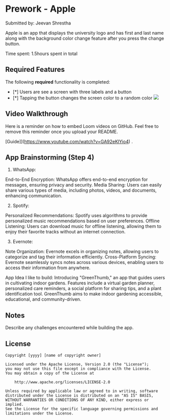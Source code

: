 # Prework - Apple

Submitted by: Jeevan Shrestha

Apple is an app that displays the university logo and has first and last name along with the background color change feature after you press the change button.

Time spent: 1.5hours spent in total

## Required Features

The following **required** functionality is completed:

- [*] Users are see a screen with three labels and a button
- [*] Tapping the button changes the screen color to a random color
 ![](https://imgur.com/a/qjNU0I2.gif)
 
## Video Walkthrough

Here is a reminder on how to embed Loom videos on GitHub. Feel free to remove this reminder once you upload your README. 

[Guide]](https://www.youtube.com/watch?v=GA92eKlYio4) .

## App Brainstorming (Step 4)

1. WhatsApp:

End-to-End Encryption: WhatsApp offers end-to-end encryption for messages, ensuring privacy and security.
Media Sharing: Users can easily share various types of media, including photos, videos, and documents, enhancing communication.

2. Spotify:

Personalized Recommendations: Spotify uses algorithms to provide personalized music recommendations based on user preferences.
Offline Listening: Users can download music for offline listening, allowing them to enjoy their favorite tracks without an internet connection.

3. Evernote:

Note Organization: Evernote excels in organizing notes, allowing users to categorize and tag their information efficiently.
Cross-Platform Syncing: Evernote seamlessly syncs notes across various devices, enabling users to access their information from anywhere.


App Idea I like to build: Introducing "GreenThumb," an app that guides users in cultivating indoor gardens. Features include a virtual garden planner, personalized care reminders, a social platform for sharing tips, and a plant identification tool. GreenThumb aims to make indoor gardening accessible, educational, and community-driven.
## Notes

Describe any challenges encountered while building the app.

## License

    Copyright [yyyy] [name of copyright owner]

    Licensed under the Apache License, Version 2.0 (the "License");
    you may not use this file except in compliance with the License.
    You may obtain a copy of the License at

        http://www.apache.org/licenses/LICENSE-2.0

    Unless required by applicable law or agreed to in writing, software
    distributed under the License is distributed on an "AS IS" BASIS,
    WITHOUT WARRANTIES OR CONDITIONS OF ANY KIND, either express or implied.
    See the License for the specific language governing permissions and
    limitations under the License.
